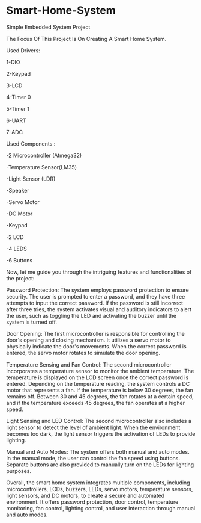 # Smart-Home-System
Simple Embedded System Project

The Focus Of This Project Is On Creating A Smart Home System.

Used Drivers:

1-DIO

2-Keypad

3-LCD

4-Timer 0

5-Timer 1

6-UART

7-ADC

Used Components :

-2 Microcontroller (Atmega32)

-Temperature Sensor(LM35)

-Light Sensor (LDR)

-Speaker

-Servo Motor

-DC Motor

-Keypad

-2 LCD

-4 LEDS

-6 Buttons

Now, let me guide you through the intriguing features and functionalities of the project:

Password Protection: The system employs password protection to ensure security. The user is prompted to enter a password, and they have three attempts to input the correct password. If the password is still incorrect after three tries, the system activates visual and auditory indicators to alert the user, such as toggling the LED and activating the buzzer until the system is turned off.

Door Opening: The first microcontroller is responsible for controlling the door's opening and closing mechanism. It utilizes a servo motor to physically indicate the door's movements. When the correct password is entered, the servo motor rotates to simulate the door opening.

Temperature Sensing and Fan Control: The second microcontroller incorporates a temperature sensor to monitor the ambient temperature. The temperature is displayed on the LCD screen once the correct password is entered. Depending on the temperature reading, the system controls a DC motor that represents a fan. If the temperature is below 30 degrees, the fan remains off. Between 30 and 45 degrees, the fan rotates at a certain speed, and if the temperature exceeds 45 degrees, the fan operates at a higher speed.

Light Sensing and LED Control: The second microcontroller also includes a light sensor to detect the level of ambient light. When the environment becomes too dark, the light sensor triggers the activation of LEDs to provide lighting.

Manual and Auto Modes: The system offers both manual and auto modes. In the manual mode, the user can control the fan speed using buttons. Separate buttons are also provided to manually turn on the LEDs for lighting purposes.

Overall, the smart home system integrates multiple components, including microcontrollers, LCDs, buzzers, LEDs, servo motors, temperature sensors, light sensors, and DC motors, to create a secure and automated environment. It offers password protection, door control, temperature monitoring, fan control, lighting control, and user interaction through manual and auto modes.
